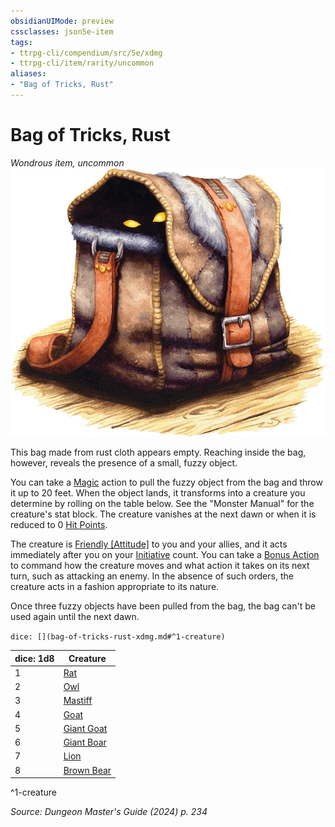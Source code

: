 ```yaml
---
obsidianUIMode: preview
cssclasses: json5e-item
tags:
- ttrpg-cli/compendium/src/5e/xdmg
- ttrpg-cli/item/rarity/uncommon
aliases: 
- "Bag of Tricks, Rust"
---
```

# Bag of Tricks, Rust
*Wondrous item, uncommon*  
![](3-Compendium/items/img/bag-of-tricks.webp#right)


This bag made from rust cloth appears empty. Reaching inside the bag, however, reveals the presence of a small, fuzzy object.

You can take a [Magic](3-Compendium/rules/actions.md#Magic) action to pull the fuzzy object from the bag and throw it up to 20 feet. When the object lands, it transforms into a creature you determine by rolling on the table below. See the "Monster Manual" for the creature's stat block. The creature vanishes at the next dawn or when it is reduced to 0 [Hit Points](3-Compendium/rules/variant-rules/hit-points-xphb.md).

The creature is [Friendly [Attitude]](3-Compendium/rules/variant-rules/friendly-attitude-xphb.md) to you and your allies, and it acts immediately after you on your [Initiative](3-Compendium/rules/variant-rules/initiative-xphb.md) count. You can take a [Bonus Action](3-Compendium/rules/variant-rules/bonus-action-xphb.md) to command how the creature moves and what action it takes on its next turn, such as attacking an enemy. In the absence of such orders, the creature acts in a fashion appropriate to its nature.

Once three fuzzy objects have been pulled from the bag, the bag can't be used again until the next dawn.

`dice: [](bag-of-tricks-rust-xdmg.md#^1-creature)`

| dice: 1d8 | Creature |
|-----------|----------|
| 1 | [Rat](3-Compendium/bestiary/beast/rat-xmm.md) |
| 2 | [Owl](3-Compendium/bestiary/beast/owl-xmm.md) |
| 3 | [Mastiff](3-Compendium/bestiary/beast/mastiff-xmm.md) |
| 4 | [Goat](3-Compendium/bestiary/beast/goat-xmm.md) |
| 5 | [Giant Goat](3-Compendium/bestiary/beast/giant-goat-xmm.md) |
| 6 | [Giant Boar](3-Compendium/bestiary/beast/giant-boar-xmm.md) |
| 7 | [Lion](3-Compendium/bestiary/beast/lion-xmm.md) |
| 8 | [Brown Bear](3-Compendium/bestiary/beast/brown-bear-xmm.md) |
^1-creature

*Source: Dungeon Master's Guide (2024) p. 234*